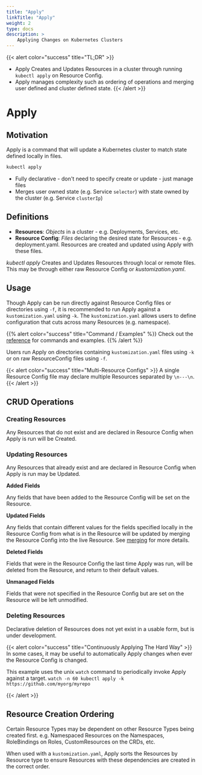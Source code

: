 ```yaml
---
title: "Apply"
linkTitle: "Apply"
weight: 2
type: docs
description: >
    Applying Changes on Kubernetes Clusters
---
```



{{< alert color="success" title="TL;DR" >}}
- Apply Creates and Updates Resources in a cluster through running `kubectl apply` on Resource Config.
- Apply manages complexity such as ordering of operations and merging user defined and cluster defined state.
{{< /alert >}}

# Apply

## Motivation

Apply is a command that will update a Kubernetes cluster to match state defined locally in files.

```bash
kubectl apply
```

- Fully declarative - don't need to specify create or update - just manage files
- Merges user owned state (e.g. Service `selector`) with state owned by the cluster (e.g. Service `clusterIp`)

## Definitions

- **Resources**: *Objects* in a cluster - e.g. Deployments, Services, etc.
- **Resource Config**: *Files* declaring the desired state for Resources - e.g. deployment.yaml.
  Resources are created and updated using Apply with these files.

*kubectl apply* Creates and Updates Resources through local or remote files.  This may be through
either raw Resource Config or *kustomization.yaml*.

## Usage

Though Apply can be run directly against Resource Config files or directories using `-f`, it is recommended
to run Apply against a `kustomization.yaml` using `-k`.  The `kustomization.yaml` allows users to define
configuration that cuts across many Resources (e.g. namespace).

{{% alert color="success" title="Command / Examples" %}}
Check out the [reference](/references/kubectl/apply/) for commands and examples.
{{% /alert %}}

Users run Apply on directories containing `kustomization.yaml` files using `-k` or on raw
ResourceConfig files using `-f`.

{{< alert color="success" title="Multi-Resource Configs" >}}
A single Resource Config file may declare multiple Resources separated by `\n---\n`.
{{< /alert >}}

## CRUD Operations

### Creating Resources

Any Resources that do not exist and are declared in Resource Config when Apply is run will be Created.

### Updating Resources

Any Resources that already exist and are declared in Resource Config when Apply is run may be Updated.

**Added Fields**

Any fields that have been added to the Resource Config will be set on the Resource.

**Updated Fields** 
 
Any fields that contain different values for the fields specified locally in the Resource Config from what is
in the Resource will be updated by merging the Resource Config into the live Resource.  See [merging](/references/architecture/field_merge_semantics/)
for more details.

**Deleted Fields**

Fields that were in the Resource Config the last time Apply was run, will be deleted from the Resource, and
return to their default values.

**Unmanaged Fields**

Fields that were not specified in the Resource Config but are set on the Resource will be left unmodified.

### Deleting Resources

Declarative deletion of Resources does not yet exist in a usable form, but is under development.

{{< alert color="success" title="Continuously Applying The Hard Way" >}}
In some cases, it may be useful to automatically Apply changes when ever the Resource Config is changed.

This example uses the unix `watch` command to periodically invoke Apply against a target.
`watch -n 60 kubectl apply -k https://github.com/myorg/myrepo`

{{< /alert >}}

## Resource Creation Ordering

Certain Resource Types may be dependent on other Resource Types being created first.  e.g. Namespaced
Resources on the Namespaces, RoleBindings on Roles, CustomResources on the CRDs, etc.

When used with a `kustomization.yaml`, Apply sorts the Resources by Resource type to ensure Resources
with these dependencies are created in the correct order.